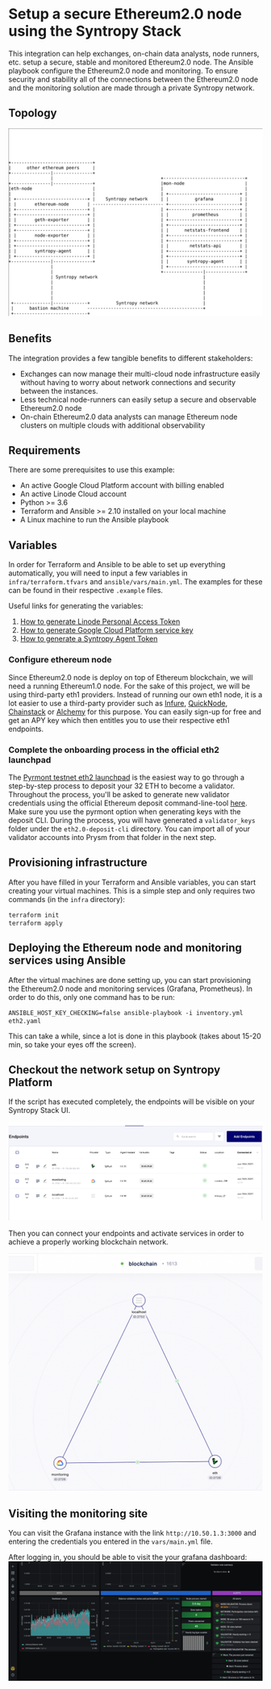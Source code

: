 # Setup a secure Ethereum2.0 node using the Syntropy Stack

This integration can help exchanges, on-chain data analysts, node runners, etc. setup a secure, stable and monitored Ethereum2.0 node.
The Ansible playbook configure the Ethereum2.0 node and monitoring. To ensure security and stability all of the connections between the Ethereum2.0 node and the monitoring solution are made through a private Syntropy network.

## Topology

![](assets/topology.png)

## Benefits

The integration provides a few tangible benefits to different stakeholders:
* Exchanges can now manage their multi-cloud node infrastructure easily without having to worry about network connections and security between the instances.
* Less technical node-runners can easily setup a secure and observable Ethereum2.0 node
* On-chain Ethereum2.0 data analysts can manage Ethereum node clusters on multiple clouds with additional observability

## Requirements

There are some prerequisites to use this example:

* An active Google Cloud Platform account with billing enabled
* An active Linode Cloud account
* Python >= 3.6
* Terraform and Ansible >= 2.10 installed on your local machine
* A Linux machine to run the Ansible playbook


## Variables

In order for Terraform and Ansible to be able to set up everything automatically,
you will need to input a few variables in `infra/terraform.tfvars` and 
`ansible/vars/main.yml`. The examples for these can be found in their respective
`.example` files.

Useful links for generating the variables:

1. [How to generate Linode Personal Access Token](https://www.linode.com/docs/guides/getting-started-with-the-linode-api/)
2. [How to generate Google Cloud Platform service key](https://cloud.google.com/iam/docs/creating-managing-service-account-keys)
3. [How to generate a Syntropy Agent Token](https://docs.syntropystack.com/docs/get-your-agent-token)

### Configure ethereum node
Since Ethereum2.0 node is deploy on top of Ethereum blockchain, we will need a running Ethereum1.0 node. For the sake of this project, we will be using third-party eth1 providers. Instead of running our own eth1 node, it is a lot easier to use a third-party provider such as [Infure](https://infura.io/), [QuickNode](https://www.quiknode.io/), [Chainstack](https://chainstack.com/) or [Alchemy](https://alchemyapi.io/) for this purpose. You can easily sign-up for free and get an APY key which then entitles you to use their respective eth1 endpoints. 

### Complete the onboarding process in the official eth2 launchpad
The [Pyrmont testnet eth2 launchpad](https://pyrmont.launchpad.ethereum.org/summary) is the easiest way to go through a step-by-step process to deposit your 32 ETH to become a validator. Throughout the process, you'll be asked to generate new validator credentials using the official Ethereum deposit command-line-tool [here](https://github.com/ethereum/eth2.0-deposit-cli). Make sure you use the pyrmont option when generating keys with the deposit CLI. During the process, you will have generated a ```validator_keys``` folder under the ```eth2.0-deposit-cli``` directory. You can import all of your validator accounts into Prysm from that folder in the next step.


## Provisioning infrastructure

After you have filled in your Terraform and Ansible variables, you can start
creating your virtual machines. This is a simple step and only requires two
commands (in the `infra` directory):

```
terraform init
terraform apply
```

## Deploying the Ethereum node and monitoring services using Ansible

After the virtual machines are done setting up, you can start provisioning
the Ethereum2.0 node and monitoring services (Grafana, Prometheus).
In order to do this, only one command has to be run:

```
ANSIBLE_HOST_KEY_CHECKING=false ansible-playbook -i inventory.yml eth2.yaml
```

This can take a while, since a lot is done in this playbook (takes about 15-20 min, so take your eyes off the screen).


## Checkout the network setup on Syntropy Platform

If the script has executed completely, the endpoints will be visible on your Syntropy Stack UI.

![](assets/endpoints.png)

Then you can connect your endpoints and activate services in order to achieve a properly working blockchain network.

![](assets/network.png)

## Visiting the monitoring site

You can visit the Grafana instance with the link `http://10.50.1.3:3000` and entering
the credentials you entered in the `vars/main.yml` file.

After logging in, you should be able to visit the your grafana dashboard:
![](assets/grafana.png)
